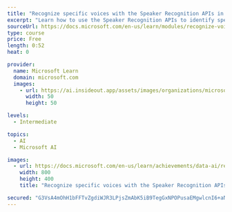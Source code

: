 ```yaml
---
title: "Recognize specific voices with the Speaker Recognition APIs in Azure Cognitive Services"
excerpt: "Learn how to use the Speaker Recognition APIs to identify specific people through their voices."
sourceUrl: https://docs.microsoft.com/en-us/learn/modules/recognize-voices-with-speaker-recognition/
type: course
price: Free
length: 0:52
heat: 0

provider:
  name: Microsoft Learn
  domain: microsoft.com
  images:
    - url: https://ai.insideout.app/assets/images/organizations/microsoft.com-50x50.jpg
      width: 50
      height: 50

levels:
  - Intermediate

topics:
  - AI
  - Microsoft AI

images:
  - url: https://docs.microsoft.com/en-us/learn/achievements/data-ai/recognize-voices-with-speaker-recognition-social.png
    width: 800
    height: 400
    title: "Recognize specific voices with the Speaker Recognition APIs in Azure Cognitive Services"

secured: "G3VsA4mOhH1bFFTvZgdiWJR3LPjsZmAbK5iB9TegGxNPOPusaEMgwlcnI6+aNt8H635d4UcPxUQ74dzEPSuYSXe4BFDJmlq9L+4J2pcugnt0Otfdosdva5K8lxjzyurgWIMZ0RO9R2kAdDmUVQIie4Ty+qYPOS085Fwq8ErZZ/ad6YevTsD2cyYYIku0xdktTdaTMtEfR3Ki/B3ZshPb5MKn208oKIFzh5fELe90WF32uQxy5O1jAwLosNXhrOO7UDhxNsQmQxI62w6d1eGcYA==;FOoaSSeGTJREEjlnJBJ/dA=="
---
```


